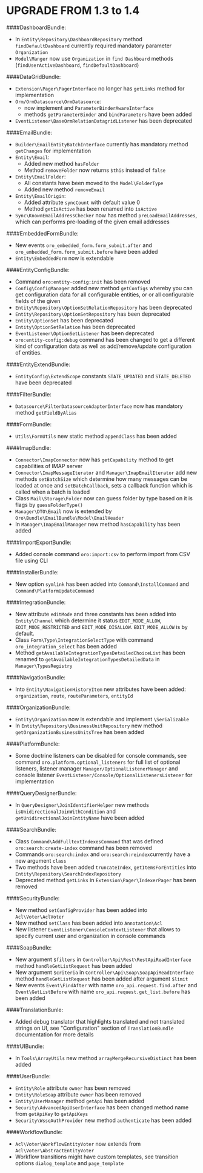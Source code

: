 UPGRADE FROM 1.3 to 1.4
=======================

####DashboardBundle:
- In `Entity\Repository\DashboardRepository` method `findDefaultDashboard` currently required mandatory parameter `Organization`
- `Model\Manger` now use `Organization` in `find Dashboard` methods (`findUserActiveDashboard`, `findDefaultDashboard`)

####DataGridBundle:
- `Extension\Pager\PagerInterface` no longer has `getLinks` method for implementation
- `Orm/OrmDatasource\OrmDatasource`:
    - now implement and `ParameterBinderAwareInterface`
    - methods `getParameterBinder` and `bindParameters` have been added
- `EventListener\BaseOrmRelationDatagridListener` has been deprecated

####EmailBundle:
- `Builder\EmailEntityBatchInterface` currently has mandatory method `getChanges` for implementation
- `Entity\Email`:
    - Added new method `hasFolder`
    - Method `removeFolder` now returns `$this` instead of `false`
- `Entity\EmailFolder`:
    - All constants have been moved to the `Model\FolderType`
    - Added new method `removeEmail`
- `Entity\EmailOrigin`:
    - Added attribute `syncCount` with default value 0
    - Method `getIsActive` has been renamed into `isActive`
- `Sync\KnownEmailAddressChecker` now has method `preLoadEmailAddresses`, which can performs pre-loading of the given email addresses

####EmbeddedFormBundle:
- New events `oro_embedded_form.form_submit.after` and `oro_embedded_form.form_submit.before` have been added
- `Entity\EmbeddedForm` now is extendable

####EntityConfigBundle:
- Command `oro:entity-config:init` has been removed
- `Config\ConfigManager` added new method `getConfigs` whereby you can get configuration data for all configurable entities, or or all configurable fields of the given
- `Entity\Repository\OptionSetRelationRepository` has been deprecated
- `Entity\Repository\OptionSetRepository` has been deprecated
- `Entity\OptionSet` has been deprecated
- `Entity\OptionSetRelation` has been deprecated
- `EventListener\OptionSetListener` has been deprecated
- `oro:entity-config:debug` command has been changed to get a different kind of configuration data as well as add/remove/update configuration of entities.

####EntityExtendBundle:
- `EntityConfig\ExtendScope` constants `STATE_UPDATED` and `STATE_DELETED` have been deprecated

####FilterBundle:
- `Datasource\FilterDatasourceAdapterInterface` now has mandatory method `getFieldByAlias`

####FormBundle:
- `Utils\FormUtils` new static method `appendClass` has been added

####ImapBundle:
- `Connector\ImapConnector` now has `getCapability` method to get capabilities of IMAP server
- `Connector\ImapMessageIterator` and `Manager\ImapEmailIterator` add new methods `setBatchSize` which determine how many messages can be loaded at once and `setBatchCallback`, sets a callback function which is called when a batch is loaded
- Class `Mail\Storage\Folder` now can guess folder by type based on it is flags by `guessFolderType()`
- `Manager\DTO\Email` now is extended by `Oro\Bundle\EmailBundle\Model\EmailHeader`
- In `Manager\ImapEmailManager` new method `hasCapability` has been added

####ImportExportBundle:
- Added console command `oro:import:csv` to perform import from CSV file using CLI

####InstallerBundle:
- New option `symlink` has been added into `Command\InstallCommand` and `Command\PlatformUpdateCommand`

####IntegrationBundle:
- New attribute `editMode` and three constants has been added into `Entity\Channel` which determine it status `EDIT_MODE_ALLOW`, `EDIT_MODE_RESTRICTED` and `EDIT_MODE_DISALLOW`. `EDIT_MODE_ALLOW` is by default.
- Class `Form\Type\IntegrationSelectType` with command `oro_integration_select` has been added
- Method `getAvailableIntegrationTypesDetailedChoiceList` has been renamed to `getAvailableIntegrationTypesDetailedData` in `Manager\TypesRegistry`

####NavigationBundle:
-  Into `Entity\NavigationHistoryItem` new attributes have been added: `organization`, `route`, `routeParameters`, `entityId`

####OrganizationBundle:
- `Entity\Organization` now is extendable and implement  `\Serializable`
- In `Entity\Repository\BusinessUnitRepository` new method `getOrganizationBusinessUnitsTree` has been added

####PlatformBundle:
- Some doctrine listeners can be disabled for console commands, see command `oro.platform.optional_listeners` for
full list of optional listeners, listener manager `Manager/OptionalListenerManager` and console listener
`EventListener/Console/OptionalListenersListener` for implementation

####QueryDesignerBundle:
- In `QueryDesigner\JoinIdentifierHelper` new methods `isUnidirectionalJoinWithCondition` and `getUnidirectionalJoinEntityName` have been added

####SearchBundle:
- Class `Command\AddFulltextIndexesCommand` that was defined `oro:search:create-index` command has been removed
- Commands `oro:search:index` and `oro:search:reindex`currently have a new argument `class`
- Two methods have been added `truncateIndex`, `getItemsForEntities` into `Entity\Repository\SearchIndexRepository`
- Deprecated method `getLinks` in `Extension\Pager\IndexerPager` has been removed

####SecurityBundle:
- New method `setConfigProvider` has been added into `Acl\Voter\AclVoter`
- New method `setClass` has been added into `Annotation\Acl`
- New listener `EventListener\ConsoleContextListener` that allows to specify current user and organization in
console commands

####SoapBundle:
- New argument `$filters` in `Controller\Api\Rest\RestApiReadInterface` method `handleGetListRequest` has been added
- New argument `$criteria` in `Controller\Api\Soap\SoapApiReadInterface` method `handleGetListRequest`  has been added after argument `$limit`
- New events `Event\FindAfter` with name `oro_api.request.find.after` and `Event\GetListBefore` with name `oro_api.request.get_list.before` has been added

####TranslationBunle:
- Added debug translator that highlights translated and not translated strings on UI, see "Configuration" section of
`TranslationBundle` documentation for more details

####UIBundle:
- In `Tools\ArrayUtils` new method `arrayMergeRecursiveDistinct` has been added

####UserBundle:
- `Entity\Role` attribute `owner` has been removed
- `Entity\RoleSoap` attribute `owner` has been removed
- `Entity\UserManager` method `getApi` has been added
- `Security\AdvancedApiUserInterface` has been changed method name from `getApiKey` to `getApiKeys`
- `Security\WsseAuthProvider` new method `authenticate` has been added

####WorkflowBundle:
- `Acl\Voter\WorkflowEntityVoter` now extends from `Acl\Voter\AbstractEntityVoter`
- Workflow transitions might have custom templates, see transition options `dialog_template` and `page_template`
